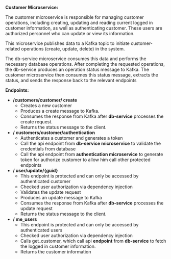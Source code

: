 **Customer Microservice:**

The customer microservice is responsible for managing customer operations, including creating, updating and reading current logged in customer information, as well as authenticating customer. These users are authorized personnel who can update or view its information.

This microservice publishes data to a Kafka topic to initiate customer-related operations (create, update, delete) in the system.

The db-service microservice consumes this data and performs the necessary database operations. After completing the requested operations, the db-service produces an operation status message to Kafka. The customer microservice then consumes this status message, extracts the status, and sends the response back to the relevant endpoints

**Endpoints:**

- **/customers/customer/ create**
  - Creates a new customer
  - Produces a create message to Kafka.
  - Consumes the response from Kafka after **db-service** processes the create request.
  - Returns the status message to the client.
- **/ customers/customer/authentication**
  - Authenticates a customer and generates a token
  - Call the api endpoint from **db-service microservice** to validate the credentials from database
  - Call the api endpoint from **authentication microservice** to generate token for authorize customer to allow him call other protected endpoints
- **/ user/update/{guid}**
  - This endpoint is protected and can only be accessed by authenticated customer
  - Checked user authorization via dependency injection
  - Validates the update request
  - Produces an update message to Kafka
  - Consumes the response from Kafka after **db-service** processes the update request
  - Returns the status message to the client.
- **/ me_users**
  - This endpoint is protected and can only be accessed by authenticated users
  - Checked user authorization via dependency injection
  - Calls get_customer, which call api **endpoint** from **db-service** to fetch the logged in customer information.
  - Returns the customer information